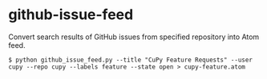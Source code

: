 # github-issue-feed

Convert search results of GitHub issues from specified repository into Atom feed.

```
$ python github_issue_feed.py --title "CuPy Feature Requests" --user cupy --repo cupy --labels feature --state open > cupy-feature.atom
```
